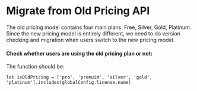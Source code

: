 # Migrate from Old Pricing API

The old pricing model contains four main plans: Free, Silver, Gold, Platinum. Since the new pricing model is entirely different, we need to do version checking and migration when users switch to the new pricing model.

#### Check whether users are using the old pricing plan or not:

The function should be:

```tsx
let isOldPricing = ['pro', 'premuim', 'silver', 'gold', 'platinum'].includes(globalConfig.license.name)
```
